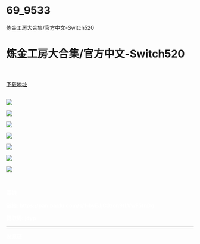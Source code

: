 # 69_9533
炼金工房大合集/官方中文-Switch520
# 炼金工房大合集/官方中文-Switch520
 <br/></br>
[下载地址](https://www.switch520.cc/article/9533 "下载地址")
<br/></br>

<p><span style="color: #ffffff;"><strong><img src="https://www.switch520.cc/muke_img/upload_art_editor_20210205-1_a38cdc67a89f24910e8fe121c84fef53.jpg"></strong></span></p>
<p><span style="color: #ffffff;"><strong><img src="https://www.switch520.cc/muke_img/upload_art_editor_20210205-1_d4b185fe296e040f5cd695771f9c362b.jpg"></strong></span></p>
<p><span style="color: #ffffff;"><strong><img src="https://www.switch520.cc/muke_img/upload_art_editor_20210205-1_7149f9e802ef77bacbd3c263c680adb8.jpg"></strong></span></p>
<p><span style="color: #ffffff;"><strong><img src="https://www.switch520.cc/muke_img/upload_art_editor_20210205-1_d8d6f78039df1a14784e6e0381ec7016.jpg"></strong></span></p>
<p><span style="color: #ffffff;"><strong><img src="https://www.switch520.cc/muke_img/upload_art_editor_20210205-1_778c92f258dc0f4a5e9d2c4e877c7864.jpg"></strong></span></p>
<p><span style="color: #ffffff;"><strong><img src="https://www.switch520.cc/muke_img/upload_art_editor_20210205-1_4ed59546d5919fdbd1a762fe07b58014.jpg"></strong></span></p>
<p><span style="color: #ffffff;"><strong><img src="https://www.switch520.cc/muke_img/upload_art_editor_20210205-1_1235e37d3013043870a41198d7833490.jpg"></strong></span></p>
<p>&nbsp;</p>
<p><span style="color: #ffffff;"><strong>毒娘</strong></span></p>
<p><span style="color: #ffffff;"><strong>链接: <a style="color: #ffffff;" href="https://pan.baidu.com/s/1-byEJjC3zon9tLVwF5fnDg">https://pan.baidu.com/s/1-byEJjC3zon9tLVwF5fnDg</a></strong></span></p>
<p><span style="color: #ffffff;"><strong> 提取码: jdyp</strong></span></p>
<hr>
<p><span style="color: #ffffff;"><strong>没直链</strong></span></p>
